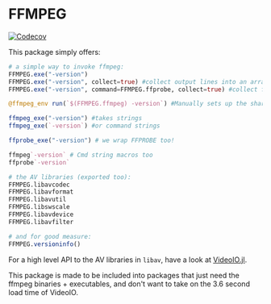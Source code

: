 # FFMPEG

[![Codecov](https://codecov.io/gh/JuliaIO/FFMPEG.jl/branch/master/graph/badge.svg)](https://codecov.io/gh/JuliaIO/FFMPEG.jl)

This package simply offers:

```julia
# a simple way to invoke ffmpeg:
FFMPEG.exe("-version")
FFMPEG.exe("-version", collect=true) #collect output lines into an array of strings
FFMPEG.exe("-version", command=FFMPEG.ffprobe, collect=true) #collect ffprobe output lines into an array of strings (defaults to ffmpeg)

@ffmpeg_env run(`$(FFMPEG.ffmpeg) -version`) #Manually sets up the shared lib environment location. Note the $(FFMPEG.ffmpeg)

ffmpeg_exe("-version") #takes strings
ffmpeg_exe(`-version`) #or command strings

ffprobe_exe("-version") # we wrap FFPROBE too!

ffmpeg`-version` # Cmd string macros too
ffprobe`-version`

# the AV libraries (exported too):
FFMPEG.libavcodec
FFMPEG.libavformat
FFMPEG.libavutil
FFMPEG.libswscale
FFMPEG.libavdevice
FFMPEG.libavfilter

# and for good measure:
FFMPEG.versioninfo()
```

For a high level API to the AV libraries in `libav`, have a look at [VideoIO.jl](https://github.com/JuliaIO/VideoIO.jl/).

This package is made to be included into packages that just need the ffmpeg binaries + executables, and don't want to take on the 3.6 second load time of VideoIO.
